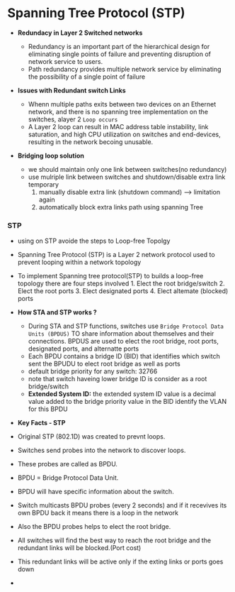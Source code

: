 # Spanning Tree Protocol (STP)

* **Redundacy in Layer 2 Switched networks**
    * Redundancy is an important part of the hierarchical design for eliminating single points of failure and preventing disruption of network service to users.
    * Path redundancy provides multiple network service by eliminating the possibility of a single point of failure
* **Issues with Redundant switch Links**
    * Whenn multiple paths exits between two devices on an Ethernet network, and there is no spanning tree implementation on the switches, alayer 2 `Loop occurs`
    * A Layer 2 loop can result in MAC address table instability, link saturation, and high CPU utilization on switches and end-devices, resulting in the network becoing unusable.

* **Bridging loop solution**
    * we should maintain only one link between switches(no redundancy)
    * use mulriple link between switches and shutdown/disable extra link temporary
        1. manually disable extra link (shutdown command) --> limitation again 
        2. automatically block extra links path using spanning Tree 

### STP 
* using on STP avoide the steps to Loop-free Topolgy
* Spanning Tree Protocol (STP) is a Layer 2 network protocol used to prevent looping within a network topology
* To implement Spanning tree protocol(STP) to builds a loop-free topology there are four steps involved 
      1. Elect the root bridge/switch
      2. Elect the root ports
      3. Elect designated ports
      4. Elect altemate (blocked) ports

* **How STA and STP works ?**
  * During STA and STP functions, switches use `Bridge Protocol Data Units (BPDUS)` TO share information about themselves and their connections. BPDUS are used to elect the root bridge, root ports, designated ports, and alternatte ports
  * Each BPDU contains a bridge ID (BID) that identifies which switch sent the BPUDU to elect root bridge as well as ports
  * default bridge priority for any switch: 32766
  * note that switch haveing lower bridge ID is consider as a root bridge/switch
  * **Extended System ID:** the extended system ID value is a decimal value added to the bridge priority value in the BID identify the VLAN for this BPDU 



* **Key Facts - STP**

* Original STP (802.1D) was created to prevnt loops.
* Switches send probes into the network to discover loops.
* These probes are called as BPDU.
* BPDU = Bridge Protocol Data Unit.
* BPDU will have specific information about the switch.
* Switch multicasts BPDU probes (every 2 seconds) and if it recevives its own BPDU back it means there is a loop in the network 
* Also the BPDU probes helps to elect the root bridge.
* All switches will find the best way to reach the root bridge and the redundant links will be blocked.(Port cost)
* This redundant links will be active only if the exting links or ports goes down 
* 

